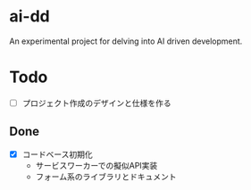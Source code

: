 # ai-dd

An experimental project for delving into AI driven development.

# Todo

- [ ] プロジェクト作成のデザインと仕様を作る

## Done

- [x] コードベース初期化
  - サービスワーカーでの擬似API実装
  - フォーム系のライブラリとドキュメント
